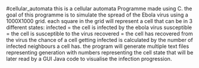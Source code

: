 #cellular_automata
this is a cellular automata Programme made using C.
the goal of this programme is to simulate the spread of the Ebola virus using a 1000X1000 grid.
each square in the grid will represent a cell that can be in 3 different states:
infected = the cell is infected by the ebola virus 
susceptible = the cell is susceptible to the virus
recovered = the cell has recovered from the virus
the chance of a cell getting infected is calculated by the number of infected neighbours a cell has.
the program will generate multiple text files representing generation with numbers representing the cell state that will be later read by a GUI Java code to visualise the infection progression.

